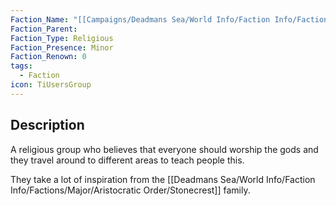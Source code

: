 ```yaml
---
Faction_Name: "[[Campaigns/Deadmans Sea/World Info/Faction Info/Factions/Minor/Crusaders of the Holy Land]]"
Faction_Parent: 
Faction_Type: Religious
Faction_Presence: Minor
Faction_Renown: 0
tags:
  - Faction
icon: TiUsersGroup
---
```

## Description
A religious group who believes that everyone should worship the gods and they travel around to different areas to teach people this. 

They take a lot of inspiration from the [[Deadmans Sea/World Info/Faction Info/Factions/Major/Aristocratic Order/Stonecrest]] family.